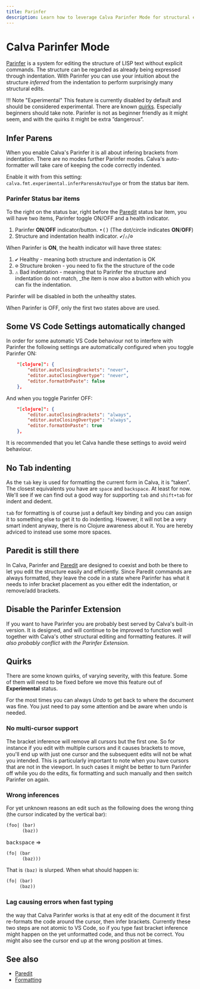 ```yaml
---
title: Parinfer
description: Learn how to leverage Calva Parinfer Mode for structural editing 
---
```


# Calva Parinfer Mode

[Parinfer](https://shaunlebron.github.io/parinfer/) is a system for editing the structure of LISP text without explicit commands. The structure can be regarded as already being expressed through indentation. With Parinfer you can use your intuition about the structure _inferred_ from the indentation to perform surprisingly many structural edits.

!!! Note "Experimental"
    This feature is currently disabled by default and should be considered experimental. There are known [quirks](#quirks). Especially beginners should take note. Parinfer is not as beginner friendly as it might seem, and with the quirks it might be extra ”dangerous”.

## Infer Parens

When you enable Calva's Parinfer it is all about infering brackets from indentation. There are no modes further Parinfer modes. Calva's auto-formatter will take care of keeping the code correctly indented.

Enable it with from this setting: `calva.fmt.experimental.inferParensAsYouType` or from the status bar item.

### Parinfer Status bar items

To the right on the status bar, right before the [Paredit](paredit.md) status bar item, you will have two items, Parinfer toggle ON/OFF and a health indicator.

1. Parinfer **ON**/**OFF** indicator/button. <kbd>•()</kbd> (The dot/circle indicates **ON**/**OFF**)
2. Structure and indentation health indicator. <kbd>✔️</kbd>/<kbd>⚠</kbd>/<kbd>⊘</kbd>

When Parinfer is **ON**, the health indicator will have three states:

1. <kbd>✔️</kbd> Healthy - meaning both structure and indentation is OK
2. <kbd>⊘</kbd> Structure broken - you need to fix the the structure of the code
3. <kbd>⚠</kbd> Bad indentation - meaning that to Parinfer the structure and indentation do not match, _the item is now also a button with which you can fix the indentation.

Parinfer will be disabled in both the unhealthy states.

When Parinfer is OFF, only the first two states above are used.

## Some VS Code Settings automatically changed

In order for some automatic VS Code behaviour not to interfere with Parinfer the following settings are automatically configured when you toggle Parinfer ON:

```json
    "[clojure]": {
        "editor.autoClosingBrackets": "never",
        "editor.autoClosingOvertype": "never",
        "editor.formatOnPaste": false
    },
```

And when you toggle Parinfer OFF:

```json
    "[clojure]": {
        "editor.autoClosingBrackets": "always",
        "editor.autoClosingOvertype": "always",
        "editor.formatOnPaste": true
    },
```

It is recommended that you let Calva handle these settings to avoid weird behaviour.

## No Tab indenting

As the `tab` key is used for formatting the current form in Calva, it is ”taken”. The closest equivalents you have are `space` and `backspace`. At least for now. We'll see if we can find out a good way for supporting `tab` and `shift+tab` for indent and dedent.

`tab` for formatting is of course just a default key binding and you can assign it to something else to get it to do indenting. However, it will not be a very smart indent anyway, there is no Clojure awareness about it. You are hereby adviced to instead use some more spaces.

## Paredit is still there

In Calva, Parinfer and [Paredit](paredit.md) are designed to coexist and both be there to let you edit the structure easily and efficiently. Since Paredit commands are always formatted, they leave the code in a state where Parinfer has what it needs to infer bracket placement as you either edit the indentation, or remove/add brackets.

## Disable the Parinfer Extension

If you want to have Parinfer you are probably best served by Calva's built-in version. It is designed, and will continue to be improved to function well together with Calva's other structural editing and formatting features. _It will also probably conflict with the Parinfer Extension._

## Quirks

There are some known quirks, of varying severity, with this feature. Some of them will need to be fixed before we move this feature out of **Experimental** status.

For the most times you can always *Undo* to get back to where the document was fine. You just need to pay some attention and be aware when undo is needed.

### No multi-cursor support

The bracket inference will remove all cursors but the first one. So for instance if you edit with multiple cursors and it causes brackets to move, you'll end up with just one cursor and the subsequent edits will not be what you intended. This is particularly important to note when you have cursors that are not in the viewport. In such cases it might be better to turn Parinfer off while you do the edits, fix formatting and such manually and then switch Parinfer on again.

### Wrong inferences

For yet unknown reasons an edit such as the following does the wrong thing (the cursor indicated by the vertical bar):

```clojure
(foo| (bar)
      (baz))
```

<kbd>backspace</kbd> => 

```clojure
(fo| (bar
      (baz)))
```

That is `(baz)` is slurped. When what should happen is:

```clojure
(fo| (bar)
     (baz))
```

### Lag causing errors when fast typing

the way that Calva Parinfer works is that at eny edit of the document it first re-formats the code around the cursor, then infer brackets. Currently these two steps are not atomic to VS Code, so if you type fast bracket inference might happen on the yet unformatted code, and thus not be correct. You might also see the cursor end up at the wrong position at times.

## See also

* [Paredit](paredit.md)
* [Formatting](formatting.md)